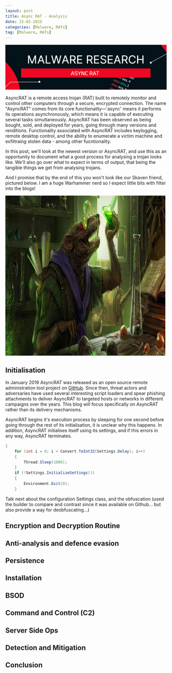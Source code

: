```yaml
---
layout: post
title: Async RAT - Analysis
date: 15-02-2025
categories: [Malware, RATs]
tag: [Malware, RATs]
---
```


![Banner AsyncRAT](assets/images/blogs/async-rat/Banner-async.png)

AsyncRAT is a remote access trojan (RAT) built to remotely monitor and control other computers through a secure, encrypted connection. The name "AsyncRAT" comes from its core functionality—'async' means it performs its operations asynchronously, which means it is capable of executing several tasks simultaneously. AsyncRAT has been observed as being bought, sold, and deployed for years, going through many versions and renditions. Functionality associated with AsyncRAT includes keylogging, remote desktop control, and the ability to enumerate a victim machine and exfiltraing stolen data - among other fucntionality.

In this post, we'll look at the newest version or AsyncRAT, and use this as an opportunity to document what a good process for analysing a trojan looks like. We'll also go over what to expect in terms of output, that being the tangible things we get from analysing trojans.

And I promise that by the end of this you won't look like our Skaven friend, pictured below. I am a huge Warhammer nerd so I expect little bits with filter into the blogs!

<img src="assets/images/blogs/async-rat/skaven-scientist.png" alt="Skaven Scientist" width="500" height="500">

## Initialisation

In January 2019 AsyncRAT was released as an open source remote administration tool project on [GitHub](https://github.com/NYAN-x-CAT/AsyncRAT-C-Sharp). Since then, threat actors and adversaries have used several interesting script loaders and spear phishing attachments to deliver AsyncRAT to targeted hosts or networks in different campaigns over the years. This blog will focus specifically on AsyncRAT rather than its delivery mechanisms.

AsyncRAT begins it's execution process by sleeping for one second before going through the rest of its initialisation, it is unclear why this happens. In addition, AsyncRAT initialises itself using its settings, and if this errors in any way, AsyncRAT terminates.

```cs
{
	for (int i = 0; i < Convert.ToInt32(Settings.Delay); i++)
	{
		Thread.Sleep(1000);
	}
	if (!Settings.InitializeSettings())
	{
		Environment.Exit(0);
	}
```

Talk next about the configuration Settings class, and the obfuscation (used the builder to compare and contrast since it was available on Github... but also provide a way for deobfuscating...)



## Encryption and Decryption Routine

## Anti-analysis and defence evasion

## Persistence

## Installation

## BSOD

## Command and Control (C2)

## Server Side Ops

## Detection and Mitigation

## Conclusion


